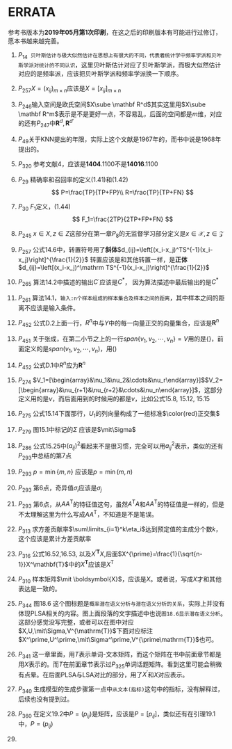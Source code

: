 # ERRATA

参考书版本为**2019年05月第1次印刷**，在这之后的印刷版本有可能进行过修订，愿本书越来越完善。

1. $P_{14}$` 贝叶斯估计与极大似然估计在思想上有很大的不同，代表着统计学中频率学派和贝叶斯学派对统计的不同认识`，这里贝叶斯估计对应了贝叶斯学派，而极大似然估计对应的是频率派，应该把贝叶斯学派和频率学派换一下顺序。

2. $P_{257}$$X=(x_{ij})_{m\times n}$应该是$X=[x_{ij}]_{m\times n}$

3. $P_{246}$输入空间是欧氏空间$X\sube \mathbf R^d$其实这里用$X\sube \mathbf R^m$表示是不是更好一点，不容易乱，后面的空间都是$m$维，对应的还有$P_{247}$中$\mathbf R^d, \mathbf R^{d'}$

4. $P_{49}$关于KNN提出的年限，实际上这个文献是1967年的，而书中说是1968年提出的。

5. $P_{320}$ 参考文献4，应该是**1404**.1100不是**14016**.1100

6. $P_{29}$ 精确率和召回率的定义(1.41)和(1.42)
   $$
   P=\frac{TP}{TP+FP}\\
   R=\frac{TP}{TP+FN}
   $$
   
7. $P_{30}$ $F_1$定义，(1.44)
   $$
   F_1=\frac{2TP}{2TP+FP+FN}
   $$
   
8. $P_{245}$ $x \in X, z \in Z$这部分在第一章$P_8$的无监督学习部分定义是$x \in \mathcal{X}, z \in \mathcal{Z}$

9. $P_{257}$ 公式14.6中，转置符号用了**斜体**$d_{ij}=\left[(x_i-x_j)^TS^{-1}(x_i-x_j)\right]^{\frac{1}{2}}$
   转置应该是和其他转置一样，是**正体**$d_{ij}=\left[(x_i-x_j)^\mathrm TS^{-1}(x_i-x_j)\right]^{\frac{1}{2}}$
   
10. $P_{265}$ 算法14.2中描述的输出$C^\cdot$应该是$C^*$， 因为算法描述中最后输出的是$C^*$ 

11. $P_{261}$ 算法14.1，`输入:n个样本组成的样本集合及样本之间的距离`，其中样本之间的距离不应该是输入条件。

12. $P_{452}$ 公式D.2上面一行，$R^n$中与$Y$中的每一向量正交的向量集合，应该是$\mathbf R^n$

13. $P_{451}$ 关于张成，在第二小节之上的一行$span\{v_1,v_2,\cdots,v_n\}=V$用的是{}，前面定义的是$span(v_1,v_2,\cdots,v_n)$，用()

14. $P_{452}$ 公式D.1中$R^n$应为$\mathbf{R}^n$

15. $P_{274}$ $V_1=[\begin{array}&\nu_1&\nu_2&\cdots&\nu_r\end{array}]$$V_2=[\begin{array}&\nu_{r+1}&\nu_{r+2}&\cdots&\nu_n\end{array}]$，这部分定义用的是$\nu$，而后面用到的时候用的都是$v$，比如公式15.8, 15.12, 15.15

16. $P_{275}$ 公式15.14下面那行，$U_1$的列向量构成了一组标准$\color{red}正交集$

17. $P_{279}$ 图15.1中标记的$\Sigma$ 应该是$\mit\Sigma$

18. $P_{286}$ 公式15.25中$(a_{ij})^2$看起来不是很习惯，完全可以用$a_{ij}^2$表示，类似的还有$P_{293}$中总结的第7点

19. $P_{293}$ $p=\min\{m,n\}$ 应该是$p=\min (m,n)$

20. $P_{293}$ 第6点，奇异值$\sigma_i$应该是$\sigma_j$

21. $P_{293}$ 第6点，从$AA^\mathrm{T}$的特征值这句，虽然$A^\mathrm{T}A$和$AA^\mathrm{T}$的特征值是一样的，但是不太理解这里为什么写成$AA^\mathrm{T}$，不知道是不是笔误。

22. $P_{313}$ 求方差贡献率$\sum\limits_{i=1}^k\eta_i$达到预定值的主成分个数$k$，这个应该是累计方差贡献率

23. $P_{316}$ 公式16.52,16.53, 以及$X^{\prime\mathbf{T}}X$,后面$X^{\prime}=\frac{1}{\sqrt{n-1}}X^\mathbf{T}$中的$X^\mathbf{T}$应该是$X^\mathrm{T}$

24. $P_{310}$ 样本矩阵$\mit \boldsymbol{X}$，应该是$X$。或者说，写成$X$才和其他表达是一致的。

25. $P_{344}$ 图18.6 这个图标题是`概率潜在语义分析与潜在语义分析的关系`，实际上并没有体现PLSA相关的内容。图上面段落的文字描述中也说`图18.6显示潜在语义分析`。这部分感觉没写完整，或者可以在图中对应$X,U,\mit\Sigma,V^{\mathrm{T}}$下面对应标注$X^\prime,U^\prime,\mit\Sigma^\prime,V^{\prime\mathrm{T}}$也可。

26. $P_{341}$ 这一章里面，用$T$表示单词-文本矩阵，而这个矩阵在书中前面章节都是用$X$表示的。而$T$在前面章节表示过$P_{325}$单词话题矩阵。看到这里可能会稍微有点晕。在后面PLSA与LSA对比的部分，用了$X^\prime$和$X$对应表示。

27. $P_{340}$ 生成模型的生成步骤第一点中`从文本(指标)`这句中的指标，没有解释过，后续也没有提到过。
28. $P_{360}$ 在定义19.2中$P=(p_{ij})$是矩阵，应该是$P=[p_{ij}]$，类似还有在引理19.1中，$P=(p_{ij})$
29.  

